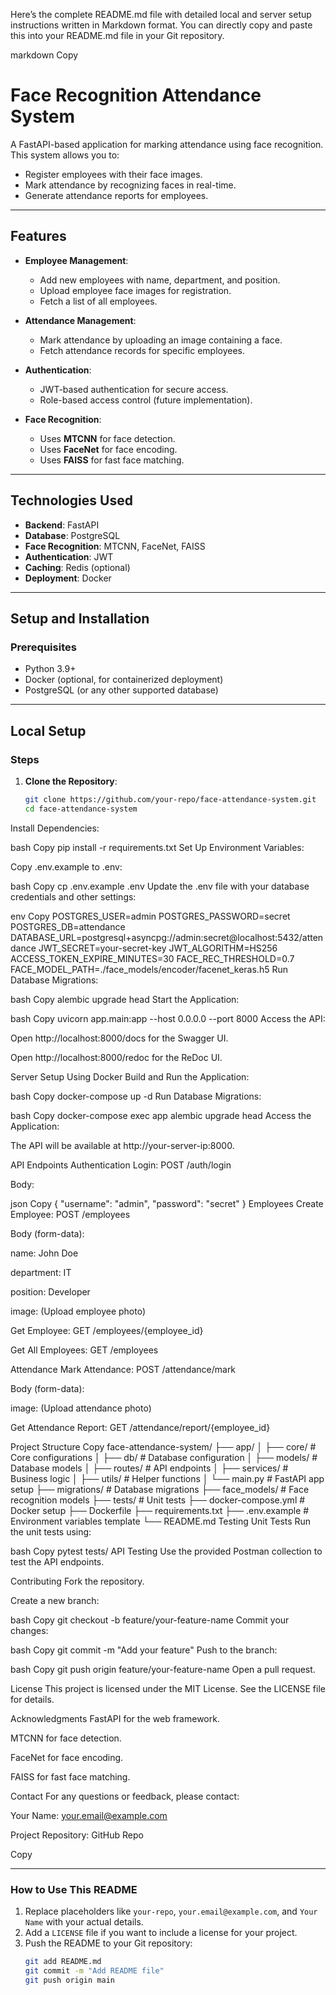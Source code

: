 Here’s the complete README.md file with detailed local and server setup instructions written in Markdown format. You can directly copy and paste this into your README.md file in your Git repository.

markdown
Copy
# Face Recognition Attendance System

A FastAPI-based application for marking attendance using face recognition. This system allows you to:
- Register employees with their face images.
- Mark attendance by recognizing faces in real-time.
- Generate attendance reports for employees.

---

## Features

- **Employee Management**:
  - Add new employees with name, department, and position.
  - Upload employee face images for registration.
  - Fetch a list of all employees.

- **Attendance Management**:
  - Mark attendance by uploading an image containing a face.
  - Fetch attendance records for specific employees.

- **Authentication**:
  - JWT-based authentication for secure access.
  - Role-based access control (future implementation).

- **Face Recognition**:
  - Uses **MTCNN** for face detection.
  - Uses **FaceNet** for face encoding.
  - Uses **FAISS** for fast face matching.

---

## Technologies Used

- **Backend**: FastAPI
- **Database**: PostgreSQL
- **Face Recognition**: MTCNN, FaceNet, FAISS
- **Authentication**: JWT
- **Caching**: Redis (optional)
- **Deployment**: Docker

---

## Setup and Installation

### Prerequisites

- Python 3.9+
- Docker (optional, for containerized deployment)
- PostgreSQL (or any other supported database)

---

## Local Setup

### Steps

1. **Clone the Repository**:
   ```bash
   git clone https://github.com/your-repo/face-attendance-system.git
   cd face-attendance-system
Install Dependencies:

bash
Copy
pip install -r requirements.txt
Set Up Environment Variables:

Copy .env.example to .env:

bash
Copy
cp .env.example .env
Update the .env file with your database credentials and other settings:

env
Copy
POSTGRES_USER=admin
POSTGRES_PASSWORD=secret
POSTGRES_DB=attendance
DATABASE_URL=postgresql+asyncpg://admin:secret@localhost:5432/attendance
JWT_SECRET=your-secret-key
JWT_ALGORITHM=HS256
ACCESS_TOKEN_EXPIRE_MINUTES=30
FACE_REC_THRESHOLD=0.7
FACE_MODEL_PATH=./face_models/encoder/facenet_keras.h5
Run Database Migrations:

bash
Copy
alembic upgrade head
Start the Application:

bash
Copy
uvicorn app.main:app --host 0.0.0.0 --port 8000
Access the API:

Open http://localhost:8000/docs for the Swagger UI.

Open http://localhost:8000/redoc for the ReDoc UI.

Server Setup
Using Docker
Build and Run the Application:

bash
Copy
docker-compose up -d
Run Database Migrations:

bash
Copy
docker-compose exec app alembic upgrade head
Access the Application:

The API will be available at http://your-server-ip:8000.

API Endpoints
Authentication
Login: POST /auth/login

Body:

json
Copy
{
  "username": "admin",
  "password": "secret"
}
Employees
Create Employee: POST /employees

Body (form-data):

name: John Doe

department: IT

position: Developer

image: (Upload employee photo)

Get Employee: GET /employees/{employee_id}

Get All Employees: GET /employees

Attendance
Mark Attendance: POST /attendance/mark

Body (form-data):

image: (Upload attendance photo)

Get Attendance Report: GET /attendance/report/{employee_id}

Project Structure
Copy
face-attendance-system/
├── app/
│   ├── core/                 # Core configurations
│   ├── db/                   # Database configuration
│   ├── models/               # Database models
│   ├── routes/               # API endpoints
│   ├── services/             # Business logic
│   ├── utils/                # Helper functions
│   └── main.py               # FastAPI app setup
├── migrations/               # Database migrations
├── face_models/              # Face recognition models
├── tests/                    # Unit tests
├── docker-compose.yml        # Docker setup
├── Dockerfile
├── requirements.txt
├── .env.example              # Environment variables template
└── README.md
Testing
Unit Tests
Run the unit tests using:

bash
Copy
pytest tests/
API Testing
Use the provided Postman collection to test the API endpoints.

Contributing
Fork the repository.

Create a new branch:

bash
Copy
git checkout -b feature/your-feature-name
Commit your changes:

bash
Copy
git commit -m "Add your feature"
Push to the branch:

bash
Copy
git push origin feature/your-feature-name
Open a pull request.

License
This project is licensed under the MIT License. See the LICENSE file for details.

Acknowledgments
FastAPI for the web framework.

MTCNN for face detection.

FaceNet for face encoding.

FAISS for fast face matching.

Contact
For any questions or feedback, please contact:

Your Name: your.email@example.com

Project Repository: GitHub Repo

Copy

---

### **How to Use This README**

1. Replace placeholders like `your-repo`, `your.email@example.com`, and `Your Name` with your actual details.
2. Add a `LICENSE` file if you want to include a license for your project.
3. Push the README to your Git repository:
   ```bash
   git add README.md
   git commit -m "Add README file"
   git push origin main
